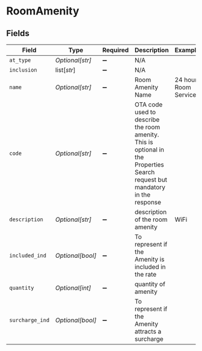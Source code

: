 # RoomAmenity


## Fields

| Field                                                                                                                       | Type                                                                                                                        | Required                                                                                                                    | Description                                                                                                                 | Example                                                                                                                     |
| --------------------------------------------------------------------------------------------------------------------------- | --------------------------------------------------------------------------------------------------------------------------- | --------------------------------------------------------------------------------------------------------------------------- | --------------------------------------------------------------------------------------------------------------------------- | --------------------------------------------------------------------------------------------------------------------------- |
| `at_type`                                                                                                                   | *Optional[str]*                                                                                                             | :heavy_minus_sign:                                                                                                          | N/A                                                                                                                         |                                                                                                                             |
| `inclusion`                                                                                                                 | list[*str*]                                                                                                                 | :heavy_minus_sign:                                                                                                          | N/A                                                                                                                         |                                                                                                                             |
| `name`                                                                                                                      | *Optional[str]*                                                                                                             | :heavy_minus_sign:                                                                                                          | Room Amenity Name                                                                                                           | 24 hour Room Service                                                                                                        |
| `code`                                                                                                                      | *Optional[str]*                                                                                                             | :heavy_minus_sign:                                                                                                          | OTA code used to describe the room amenity. This is optional in the Properties Search request but mandatory in the response |                                                                                                                             |
| `description`                                                                                                               | *Optional[str]*                                                                                                             | :heavy_minus_sign:                                                                                                          | description of the room amenity                                                                                             | WiFi                                                                                                                        |
| `included_ind`                                                                                                              | *Optional[bool]*                                                                                                            | :heavy_minus_sign:                                                                                                          | To represent if the Amenity is included in the rate                                                                         |                                                                                                                             |
| `quantity`                                                                                                                  | *Optional[int]*                                                                                                             | :heavy_minus_sign:                                                                                                          | quantity of amenity                                                                                                         |                                                                                                                             |
| `surcharge_ind`                                                                                                             | *Optional[bool]*                                                                                                            | :heavy_minus_sign:                                                                                                          | To represent if the Amenity attracts a surcharge                                                                            |                                                                                                                             |